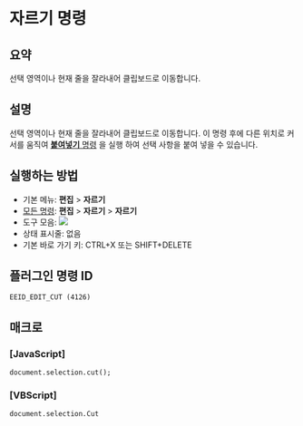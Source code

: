 # 자르기 명령

## 요약

선택 영역이나 현재 줄을 잘라내어 클립보드로 이동합니다.

## 설명

선택 영역이나 현재 줄을 잘라내어 클립보드로 이동합니다.
이 명령 후에 다른 위치로 커서를 움직여 [**붙여넣기** 명령](edit_paste) 을 실행 하여 선택 사항을 붙여 넣을 수 있습니다.

## 실행하는 방법

- 기본 메뉴: **편집** \> **자르기**
- [모든 명령](../tools/all_commands): **편집** \> **자르기**
\> **자르기**
- 도구 모음: ![](../../images/cut..png)
- 상태 표시줄: 없음
- 기본 바로 가기 키: CTRL+X 또는 SHIFT+DELETE

## 플러그인 명령 ID

```
EEID_EDIT_CUT (4126)
```

## 매크로

### \[JavaScript\]

```
document.selection.cut();
```

### \[VBScript\]

```
document.selection.Cut
```
